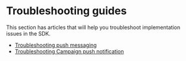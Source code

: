 # Troubleshooting guides

This section has articles that will help you troubleshoot implementation issues in the SDK.

- [Troubleshooting push messaging](push-messaging.md)
- [Troubleshooting Campaign push notification](push-notifications.md)
